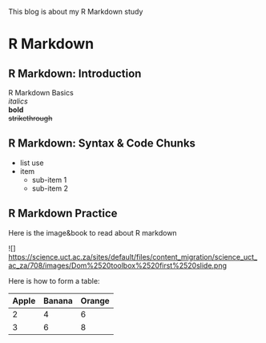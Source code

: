 This blog is about my R Markdown study
# R Markdown
## R Markdown: Introduction
R Markdown Basics  
*italics*   
**bold**  
~~strikethrough~~    

## R Markdown: Syntax & Code Chunks  
* list use  
* item  
  + sub-item 1  
  + sub-item 2  
## R Markdown Practice

Here is the image&book to read about R markdown  

![] https://science.uct.ac.za/sites/default/files/content_migration/science_uct_ac_za/708/images/Dom%2520toolbox%2520first%2520slide.png

Here is how to form a table:  

Apple | Banana | Orange
------------- | ------------- | -----------
2| 4 | 6
3 | 6 | 8
